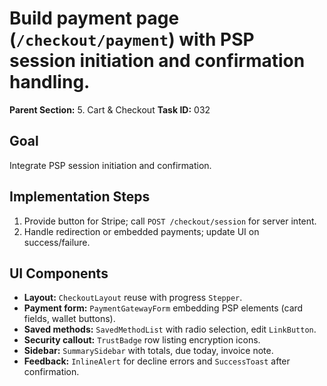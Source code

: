 # Build payment page (`/checkout/payment`) with PSP session initiation and confirmation handling.

**Parent Section:** 5. Cart & Checkout
**Task ID:** 032

## Goal
Integrate PSP session initiation and confirmation.

## Implementation Steps
1. Provide button for Stripe; call `POST /checkout/session` for server intent.
2. Handle redirection or embedded payments; update UI on success/failure.

## UI Components
- **Layout:** `CheckoutLayout` reuse with progress `Stepper`.
- **Payment form:** `PaymentGatewayForm` embedding PSP elements (card fields, wallet buttons).
- **Saved methods:** `SavedMethodList` with radio selection, edit `LinkButton`.
- **Security callout:** `TrustBadge` row listing encryption icons.
- **Sidebar:** `SummarySidebar` with totals, due today, invoice note.
- **Feedback:** `InlineAlert` for decline errors and `SuccessToast` after confirmation.

